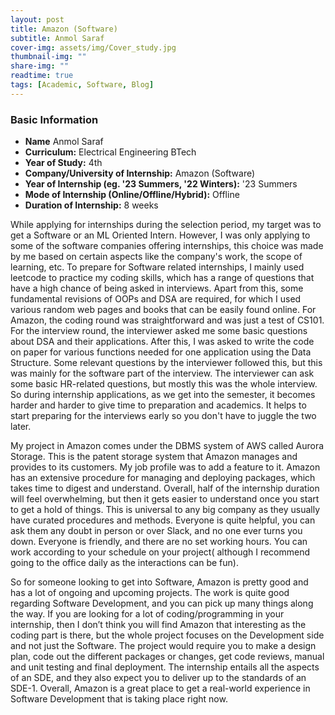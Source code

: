 ```yaml
---
layout: post
title: Amazon (Software)
subtitle: Anmol Saraf
cover-img: assets/img/Cover_study.jpg
thumbnail-img: ""
share-img: ""
readtime: true
tags: [Academic, Software, Blog]
---
```

### Basic Information

- **Name** Anmol Saraf
- **Curriculum:** Electrical Engineering BTech
- **Year of Study:** 4th
- **Company/University of Internship:** Amazon (Software)
- **Year of Internship (eg. \'23 Summers, \'22 Winters):** '23 Summers
- **Mode of Internship (Online/Offline/Hybrid):** Offline
- **Duration of Internship:** 8 weeks

While applying for internships during the selection period, my target was to get a Software or an ML Oriented Intern. However, I was only applying to some of the software companies offering internships, this choice was made by me based on certain aspects like the company's work, the scope of learning, etc. To prepare for Software related internships, I mainly used leetcode to practice my coding skills, which has a range of questions that have a high chance of being asked in interviews. Apart from this, some fundamental revisions of OOPs and DSA are required, for which I used various random web pages and books that can be easily found online. For Amazon, the coding round was straightforward and was just a test of CS101. For the interview round, the interviewer asked me some basic questions about DSA and their applications. After this, I was asked to write the code on paper for various functions needed for one application using the Data Structure. Some relevant questions by the interviewer followed this, but this was mainly for the software part of the interview. The interviewer can ask some basic HR-related questions, but mostly this was the whole interview. So during internship applications, as we get into the semester, it becomes harder and harder to give time to preparation and academics. It helps to start preparing for the interviews early so you don't have to juggle the two later.

My project in Amazon comes under the DBMS system of AWS called Aurora Storage. This is the patent storage system that Amazon manages and provides to its customers. My job profile was to add a feature to it. Amazon has an extensive procedure for managing and deploying packages, which takes time to digest and understand. Overall, half of the internship duration will feel overwhelming, but then it gets easier to understand once you start to get a hold of things. This is universal to any big company as they usually have curated procedures and methods. Everyone is quite helpful, you can ask them any doubt in person or over Slack, and no one ever turns you down. Everyone is friendly, and there are no set working hours. You can work according to your schedule on your project( although I recommend going to the office daily as the interactions can be fun).

So for someone looking to get into Software, Amazon is pretty good and has a lot of ongoing and upcoming projects. The work is quite good regarding Software Development, and you can pick up many things along the way. If you are looking for a lot of coding/programming in your internship, then I don’t think you will find Amazon that interesting as the coding part is there, but the whole project focuses on the Development side and not just the Software. The project would require you to make a design plan, code out the different packages or changes, get code reviews, manual and unit testing and final deployment. The internship entails all the aspects of an SDE, and they also expect you to deliver up to the standards of an SDE-1. Overall, Amazon is a great place to get a real-world experience in Software Development that is taking place right now.